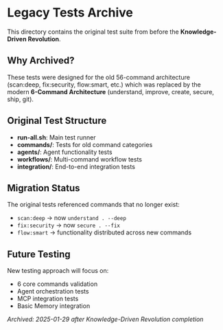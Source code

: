 # Legacy Tests Archive

This directory contains the original test suite from before the **Knowledge-Driven Revolution**.

## Why Archived?

These tests were designed for the old 56-command architecture (scan:deep, fix:security, flow:smart, etc.) which was replaced by the modern **6-Command Architecture** (understand, improve, create, secure, ship, git).

## Original Test Structure

- **run-all.sh**: Main test runner
- **commands/**: Tests for old command categories
- **agents/**: Agent functionality tests
- **workflows/**: Multi-command workflow tests
- **integration/**: End-to-end integration tests

## Migration Status

The original tests referenced commands that no longer exist:

- `scan:deep` → now `understand . --deep`
- `fix:security` → now `secure . --fix`
- `flow:smart` → functionality distributed across new commands

## Future Testing

New testing approach will focus on:

- 6 core commands validation
- Agent orchestration tests
- MCP integration tests
- Basic Memory integration

*Archived: 2025-01-29 after Knowledge-Driven Revolution completion*
